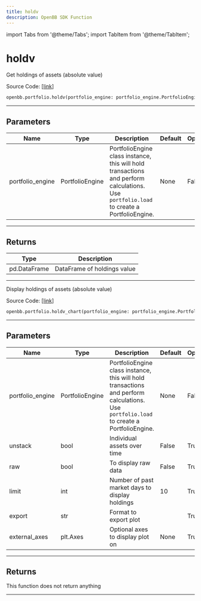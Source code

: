 ```yaml
---
title: holdv
description: OpenBB SDK Function
---
```


import Tabs from '@theme/Tabs';
import TabItem from '@theme/TabItem';

# holdv

<Tabs>
<TabItem value="model" label="Model" default>

Get holdings of assets (absolute value)

Source Code: [[link](https://github.com/OpenBB-finance/OpenBBTerminal/tree/main/openbb_terminal/portfolio/portfolio_model.py#L135)]

```python
openbb.portfolio.holdv(portfolio_engine: portfolio_engine.PortfolioEngine)
```

---

## Parameters

| Name | Type | Description | Default | Optional |
| ---- | ---- | ----------- | ------- | -------- |
| portfolio_engine | PortfolioEngine | PortfolioEngine class instance, this will hold transactions and perform calculations.<br/>Use `portfolio.load` to create a PortfolioEngine. | None | False |


---

## Returns

| Type | Description |
| ---- | ----------- |
| pd.DataFrame | DataFrame of holdings value |
---



</TabItem>
<TabItem value="view" label="Chart">

Display holdings of assets (absolute value)

Source Code: [[link](https://github.com/OpenBB-finance/OpenBBTerminal/tree/main/openbb_terminal/portfolio/portfolio_view.py#L713)]

```python
openbb.portfolio.holdv_chart(portfolio_engine: portfolio_engine.PortfolioEngine, unstack: bool = False, raw: bool = False, limit: int = 10, export: str = "", external_axes: Optional[matplotlib.axes._axes.Axes] = None)
```

---

## Parameters

| Name | Type | Description | Default | Optional |
| ---- | ---- | ----------- | ------- | -------- |
| portfolio_engine | PortfolioEngine | PortfolioEngine class instance, this will hold transactions and perform calculations.<br/>Use `portfolio.load` to create a PortfolioEngine. | None | False |
| unstack | bool | Individual assets over time | False | True |
| raw | bool | To display raw data | False | True |
| limit | int | Number of past market days to display holdings | 10 | True |
| export | str | Format to export plot |  | True |
| external_axes | plt.Axes | Optional axes to display plot on | None | True |


---

## Returns

This function does not return anything

---



</TabItem>
</Tabs>